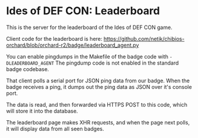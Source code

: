 # Ides of DEF CON: Leaderboard

This is the server for the leaderboard of the Ides of DEF CON game.

Client code for the leaderboard is here:
https://github.com/netik/chibios-orchard/blob/orchard-r2/badge/leaderboard_agent.py

You can enable pingdumps in the Makefile of the badge code with ``-DLEADERBOARD_AGENT``
The pingdump code is not enabled in the standard badge codebase.

That client polls a serial port for JSON ping data from our badge.
When the badge receives a ping, it dumps out the ping data as JSON over it's console port.

The data is read, and then forwarded via HTTPS POST to this code, which will store it into the database.

The leaderboard page makes XHR requests, and when the page next polls, it will display data from all seen badges.


